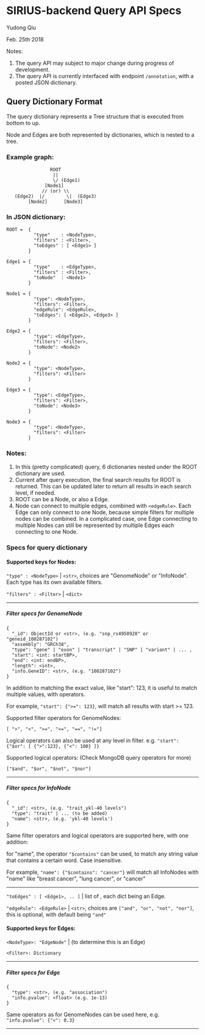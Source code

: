 # SIRIUS-backend Query API Specs

Yudong Qiu

Feb. 25th 2018

Notes: 
1. The query API may subject to major change during progress of development.
2. The query API is currently interfaced with endpoint `/annotation`, with a posted JSON dictionary.


## Query Dictionary Format  

The query dictionary represents a Tree structure that is executed from bottom to up.

Node and Edges are both represented by dictionaries, which is nested to a tree.


### Example graph:

                    ROOT
                     ||
                     \/ (Edge1)
                  [Node1]
                 // (or) \\
       (Edge2)  |/        \|  (Edge3)
            [Node2]      [Node3]


### In JSON dictionary:

```
ROOT =  {
          "type"    : <NodeType>,
          "filters" : <Filter>,
          "toEdges" : [ <Edge1> ]
        }

Edge1 = {
          "type"    : <EdgeType>,
          "filters" : <Filter>,
          "toNode"  : <Node1>
        }

Node1 = {
          "type": <NodeType>,
          "filters": <Filter>,
          "edgeRule": <EdgeRule>,
          "toEdges": [ <Edge2>, <Edge3> ]
        }

Edge2 = {
          "type": <EdgeType>,
          "filters": <Filter>,
          "toNode": <Node2>
        }

Node2 = {
          "type": <NodeType>,
          "filters": <Filter>
        }

Edge3 = {
          "type": <EdgeType>,
          "filters": <Filter>,
          "toNode": <Node3>
        }

Node3 = {
          "type": <NodeType>,
          "filters": <Filter>
        }
```

### Notes:

1. In this (pretty complicated) query, 6 dictionaries nested under the ROOT dictionary are used.
2. Current after query execution, the final search results for ROOT is returned. This can be updated later to return all results in each search level, if needed.
3. ROOT can be a Node, or also a Edge.
4. Node can connect to multiple edges, combined with `<edgeRule>`. Each Edge can only connect to one Node, because simple filters for multiple nodes can be combined. In a complicated case, one Edge connecting to multiple Nodes can still be represented by multiple Edges each connecting to one Node.


### Specs for query dictionary

#### Supported keys for Nodes:

`"type" : <NodeType>` | `<str>`, choices are "GenomeNode" or "InfoNode". Each type has its own available filters.

`"filters" : <Filter>` | `<dict>`
  
---------
  
##### Filter specs for GenomeNode
  
```
{
  "_id": ObjectId or <str>, (e.g. "snp_rs4950928" or "geneid_100287102")
  "assembly": "GRCh38",
  "type": "gene" | "exon" | "transcript" | "SNP" | "variant" | ... ,
  "start": <int: startBP>,
  "end": <int: endBP>,
  "length": <int>,
  "info.GeneID": <str>, (e.g. "100287102")
}
```

In addition to matching the exact value, like "start": 123, it is useful to match multiple values, with operators.
    
For example, `"start": {">=": 123}`, will match all results with start >= 123.
    
Supported filter operators for GenomeNodes:
    
```[ ">", "<", ">=", "<=", "==", "!="]```
    
Logical operators can also be used at any level in filter. e.g. `"start": {"$or": [ {">":123}, {"<": 100} ]}`
    
Supported logical operators: (Check MongoDB query operators for more)

```["$and", "$or", "$not", "$nor"]```
    
------------------

##### Filter specs for InfoNode

```
{
  "_id": <str>, (e.g. "trait_ykl-40 levels")
  "type": "trait" | ... (to be added)
  "name": <str>, (e.g. 'ykl-40 levels')
}
```

Same filter operators and logical operators are supported here, with one addition:

for "name", the operator `"$contains"` can be used, to match any string value that contains a certain word. Case insensitive.

For example, `"name": {"$contains": "cancer"}` will match all InfoNodes with "name" like "breast cancer", "lung cancer", or "cancer"
  
-------------------

`"toEdges" : [ <Edge1>, .. ]` | list of <dict>, each dict being an Edge.

`"edgeRule": <EdgeRule>` | `<str>`, choices are `["and", "or", "not", "nor"]`, this is optional, with default being `"and"`




#### Supported keys for Edges:

`<NodeType>: "EdgeNode"` | (to determine this is an Edge)

`<Filter>: Dictionary`

-------------------------

##### Filter specs for Edge

```
{
  "type": <str>, (e.g. "association")
  "info.pvalue": <float> (e.g. 1e-13)
}
```

Same operators as for GenomeNodes can be used here, e.g. `"info.pvalue": {"<": 0.3}`

-------------------------
